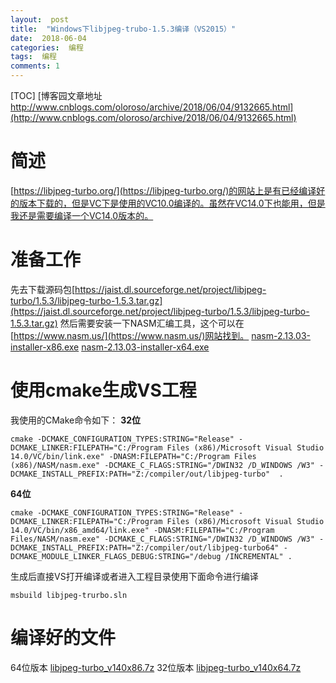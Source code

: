 ```yaml
---
layout:  post
title:  "Windows下libjpeg-trubo-1.5.3编译（VS2015）"
date:  2018-06-04
categories:  编程
tags:  编程
comments: 1
---
```


[TOC]
[博客园文章地址 http://www.cnblogs.com/oloroso/archive/2018/06/04/9132665.html](http://www.cnblogs.com/oloroso/archive/2018/06/04/9132665.html)
# 简述
[https://libjpeg-turbo.org/](https://libjpeg-turbo.org/)的网站上是有已经编译好的版本下载的，但是VC下是使用的VC10.0编译的。虽然在VC14.0下也能用，但是我还是需要编译一个VC14.0版本的。

# 准备工作
先去下载源码包[https://jaist.dl.sourceforge.net/project/libjpeg-turbo/1.5.3/libjpeg-turbo-1.5.3.tar.gz](https://jaist.dl.sourceforge.net/project/libjpeg-turbo/1.5.3/libjpeg-turbo-1.5.3.tar.gz)
然后需要安装一下NASM汇编工具，这个可以在[https://www.nasm.us/](https://www.nasm.us/)网站找到。
[nasm-2.13.03-installer-x86.exe](https://www.nasm.us/pub/nasm/releasebuilds/2.13.03/win32/nasm-2.13.03-installer-x86.exe)
[nasm-2.13.03-installer-x64.exe](https://www.nasm.us/pub/nasm/releasebuilds/2.13.03/win64/nasm-2.13.03-installer-x64.exe)

# 使用cmake生成VS工程
我使用的CMake命令如下：
**32位**
```
cmake -DCMAKE_CONFIGURATION_TYPES:STRING="Release" -DCMAKE_LINKER:FILEPATH="C:/Program Files (x86)/Microsoft Visual Studio 14.0/VC/bin/link.exe" -DNASM:FILEPATH="C:/Program Files (x86)/NASM/nasm.exe" -DCMAKE_C_FLAGS:STRING="/DWIN32 /D_WINDOWS /W3" -DCMAKE_INSTALL_PREFIX:PATH="Z:/compiler/out/libjpeg-turbo"  .
```
**64位**
```
cmake -DCMAKE_CONFIGURATION_TYPES:STRING="Release" -DCMAKE_LINKER:FILEPATH="C:/Program Files (x86)/Microsoft Visual Studio 14.0/VC/bin/x86_amd64/link.exe" -DNASM:FILEPATH="C:/Program Files/NASM/nasm.exe" -DCMAKE_C_FLAGS:STRING="/DWIN32 /D_WINDOWS /W3" -DCMAKE_INSTALL_PREFIX:PATH="Z:/compiler/out/libjpeg-turbo64" -DCMAKE_MODULE_LINKER_FLAGS_DEBUG:STRING="/debug /INCREMENTAL" .
```
生成后直接VS打开编译或者进入工程目录使用下面命令进行编译
```
msbuild libjpeg-trurbo.sln
```

# 编译好的文件
64位版本 [libjpeg-turbo_v140x86.7z](https://files.cnblogs.com/files/oloroso/libjpeg-turbo_v140x86.7z)
32位版本 [libjpeg-turbo_v140x64.7z](https://files.cnblogs.com/files/oloroso/libjpeg-turbo_v140x64.7z)